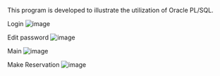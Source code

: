 This program is developed to illustrate the utilization of Oracle PL/SQL.

Login
![image](https://github.com/lyeung20/HotelRoomReservationSystem/assets/113111819/c9ddf787-45f7-47d6-b33f-cac5b98c6d08)

Edit password
![image](https://github.com/lyeung20/HotelRoomReservationSystem/assets/113111819/8fd3b0b2-a917-470c-9d99-7398525bce3a)


Main
![image](https://github.com/lyeung20/HotelRoomReservationSystem/assets/113111819/e46844ba-351c-4392-aa5a-8e18326a52d1)


Make Reservation
![image](https://github.com/lyeung20/HotelRoomReservationSystem/assets/113111819/95469295-a456-4671-ac16-1f5e98fceda6)

